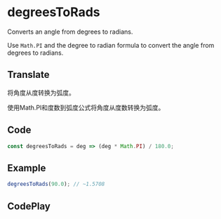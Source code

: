 # degreesToRads

Converts an angle from degrees to radians.

Use `Math.PI` and the degree to radian formula to convert the angle from degrees to radians.

## Translate

将角度从度转换为弧度。

使用Math.PI和度数到弧度公式将角度从度数转换为弧度。

## Code

```js
const degreesToRads = deg => (deg * Math.PI) / 180.0;
```

## Example

```js
degreesToRads(90.0); // ~1.5708
```

## CodePlay

<template>
  <code-play codeplay-id="" />
</template>
